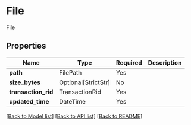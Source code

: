 # File

File

## Properties
| Name | Type | Required | Description |
| ------------ | ------------- | ------------- | ------------- |
**path** | FilePath | Yes |  |
**size_bytes** | Optional[StrictStr] | No |  |
**transaction_rid** | TransactionRid | Yes |  |
**updated_time** | DateTime | Yes |  |


[[Back to Model list]](../../README.md#documentation-for-models) [[Back to API list]](../../README.md#documentation-for-api-endpoints) [[Back to README]](../../README.md)
